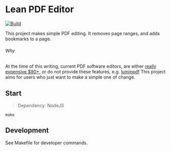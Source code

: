 # Lean PDF Editor
[![Build](https://github.com/rdok/lean-pdf-editor/workflows/Build/badge.svg)](https://github.com/rdok/lean-pdf-editor/actions?query=workflow%3ABuild)

This project makes simple PDF editing. It removes page ranges, and adds bookmarks to a page.

###### Why
At the time of this writing, current PDF software editors, are either [really expensive $90+](https://www.tracker-software.com/product/pdf-xchange-pro), or do not provide these features, e.g. [luminpdf](https://www.luminpdf.com/) This project aims for users who just want to make a simple one of change.


## Start
>  Dependency: NodeJS
 
`make`

## Development
See Makefile for developer commands.
